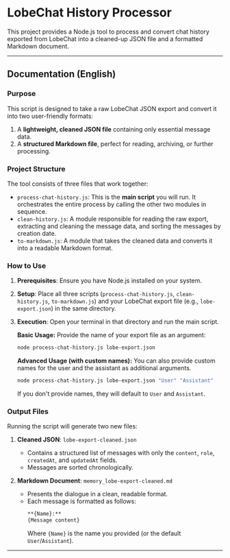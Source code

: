 # LobeChat History Processor

This project provides a Node.js tool to process and convert chat history exported from LobeChat into a cleaned-up JSON file and a formatted Markdown document.

---

## Documentation (English)

### Purpose

This script is designed to take a raw LobeChat JSON export and convert it into two user-friendly formats:
1.  A **lightweight, cleaned JSON file** containing only essential message data.
2.  A **structured Markdown file**, perfect for reading, archiving, or further processing.

### Project Structure

The tool consists of three files that work together:

-   `process-chat-history.js`: This is the **main script** you will run. It orchestrates the entire process by calling the other two modules in sequence.
-   `clean-history.js`: A module responsible for reading the raw export, extracting and cleaning the message data, and sorting the messages by creation date.
-   `to-markdown.js`: A module that takes the cleaned data and converts it into a readable Markdown format.

### How to Use

1.  **Prerequisites**: Ensure you have Node.js installed on your system.
2.  **Setup**: Place all three scripts (`process-chat-history.js`, `clean-history.js`, `to-markdown.js`) and your LobeChat export file (e.g., `lobe-export.json`) in the same directory.
3.  **Execution**: Open your terminal in that directory and run the main script.

    **Basic Usage:**
    Provide the name of your export file as an argument:
    ```bash
    node process-chat-history.js lobe-export.json
    ```

    **Advanced Usage (with custom names):**
    You can also provide custom names for the user and the assistant as additional arguments.
    ```bash
    node process-chat-history.js lobe-export.json "User" "Assistant"
    ```
    If you don't provide names, they will default to `User` and `Assistant`.

### Output Files

Running the script will generate two new files:

1.  **Cleaned JSON**: `lobe-export-cleaned.json`
    -   Contains a structured list of messages with only the `content`, `role`, `createdAt`, and `updatedAt` fields.
    -   Messages are sorted chronologically.

2.  **Markdown Document**: `memory_lobe-export-cleaned.md`
    -   Presents the dialogue in a clean, readable format.
    -   Each message is formatted as follows:
        ```md
        **{Name}:**
        {Message content}

        ```
        Where `{Name}` is the name you provided (or the default `User`/`Assistant`).

---
